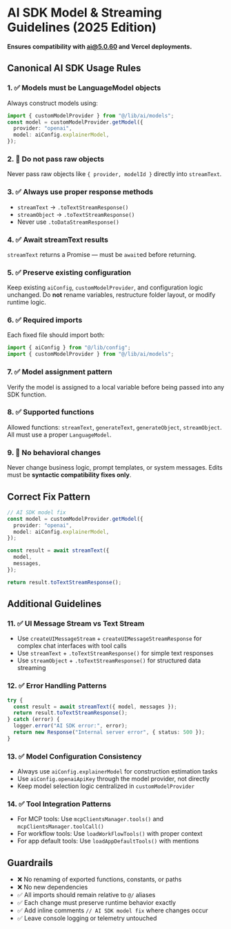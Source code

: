 # AI SDK Model & Streaming Guidelines (2025 Edition)

**Ensures compatibility with ai@5.0.60 and Vercel deployments.**

## Canonical AI SDK Usage Rules

### 1. ✅ Models must be LanguageModel objects

Always construct models using:

```ts
import { customModelProvider } from "@/lib/ai/models";
const model = customModelProvider.getModel({
  provider: "openai",
  model: aiConfig.explainerModel,
});
```

### 2. 🚫 Do not pass raw objects

Never pass raw objects like `{ provider, modelId }` directly into `streamText`.

### 3. ✅ Always use proper response methods

- `streamText` → `.toTextStreamResponse()`
- `streamObject` → `.toTextStreamResponse()`
- Never use `.toDataStreamResponse()`

### 4. ✅ Await streamText results

`streamText` returns a Promise — must be `await`ed before returning.

### 5. ✅ Preserve existing configuration

Keep existing `aiConfig`, `customModelProvider`, and configuration logic unchanged.
Do **not** rename variables, restructure folder layout, or modify runtime logic.

### 6. ✅ Required imports

Each fixed file should import both:

```ts
import { aiConfig } from "@/lib/config";
import { customModelProvider } from "@/lib/ai/models";
```

### 7. ✅ Model assignment pattern

Verify the model is assigned to a local variable before being passed into any SDK function.

### 8. ✅ Supported functions

Allowed functions: `streamText`, `generateText`, `generateObject`, `streamObject`.
All must use a proper `LanguageModel`.

### 9. 🚫 No behavioral changes

Never change business logic, prompt templates, or system messages.
Edits must be **syntactic compatibility fixes only**.

## Correct Fix Pattern

```ts
// AI SDK model fix
const model = customModelProvider.getModel({
  provider: "openai",
  model: aiConfig.explainerModel,
});

const result = await streamText({
  model,
  messages,
});

return result.toTextStreamResponse();
```

## Additional Guidelines

### 11. ✅ UI Message Stream vs Text Stream

- Use `createUIMessageStream` + `createUIMessageStreamResponse` for complex chat interfaces with tool calls
- Use `streamText` + `.toTextStreamResponse()` for simple text responses
- Use `streamObject` + `.toTextStreamResponse()` for structured data streaming

### 12. ✅ Error Handling Patterns

```ts
try {
  const result = await streamText({ model, messages });
  return result.toTextStreamResponse();
} catch (error) {
  logger.error("AI SDK error:", error);
  return new Response("Internal server error", { status: 500 });
}
```

### 13. ✅ Model Configuration Consistency

- Always use `aiConfig.explainerModel` for construction estimation tasks
- Use `aiConfig.openaiApiKey` through the model provider, not directly
- Keep model selection logic centralized in `customModelProvider`

### 14. ✅ Tool Integration Patterns

- For MCP tools: Use `mcpClientsManager.tools()` and `mcpClientsManager.toolCall()`
- For workflow tools: Use `loadWorkFlowTools()` with proper context
- For app default tools: Use `loadAppDefaultTools()` with mentions

## Guardrails

- ❌ No renaming of exported functions, constants, or paths
- ❌ No new dependencies
- ✅ All imports should remain relative to `@/` aliases
- ✅ Each change must preserve runtime behavior exactly
- ✅ Add inline comments `// AI SDK model fix` where changes occur
- ✅ Leave console logging or telemetry untouched
